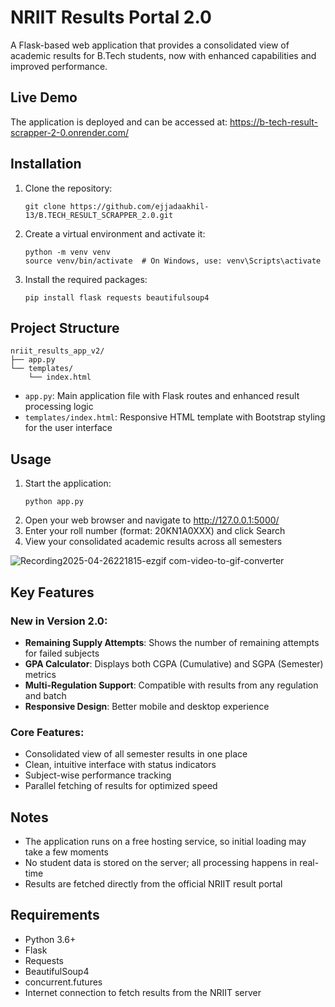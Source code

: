 # NRIIT Results Portal 2.0
A Flask-based web application that provides a consolidated view of academic results for B.Tech students, now with enhanced capabilities and improved performance.

## Live Demo
The application is deployed and can be accessed at:
https://b-tech-result-scrapper-2-0.onrender.com/

## Installation
1. Clone the repository:
   ```
   git clone https://github.com/ejjadaakhil-13/B.TECH_RESULT_SCRAPPER_2.0.git
   ```
2. Create a virtual environment and activate it:
   ```
   python -m venv venv
   source venv/bin/activate  # On Windows, use: venv\Scripts\activate
   ```
3. Install the required packages:
   ```
   pip install flask requests beautifulsoup4 
   ```

## Project Structure
```
nriit_results_app_v2/
├── app.py
└── templates/
    └── index.html
```
- `app.py`: Main application file with Flask routes and enhanced result processing logic
- `templates/index.html`: Responsive HTML template with Bootstrap styling for the user interface

## Usage
1. Start the application:
   ```
   python app.py
   ```
2. Open your web browser and navigate to http://127.0.0.1:5000/
3. Enter your roll number (format: 20KN1A0XXX) and click Search
4. View your consolidated academic results across all semesters
   
![Recording2025-04-26221815-ezgif com-video-to-gif-converter](https://github.com/user-attachments/assets/8c63e9ca-18bc-4bfb-b155-b80292177069)


## Key Features

### New in Version 2.0:
- **Remaining Supply Attempts**: Shows the number of remaining attempts for failed subjects
- **GPA Calculator**: Displays both CGPA (Cumulative) and SGPA (Semester) metrics
- **Multi-Regulation Support**: Compatible with results from any regulation and batch
- **Responsive Design**: Better mobile and desktop experience

### Core Features:
- Consolidated view of all semester results in one place
- Clean, intuitive interface with status indicators
- Subject-wise performance tracking
- Parallel fetching of results for optimized speed

## Notes
- The application runs on a free hosting service, so initial loading may take a few moments
- No student data is stored on the server; all processing happens in real-time
- Results are fetched directly from the official NRIIT result portal

## Requirements
- Python 3.6+
- Flask
- Requests
- BeautifulSoup4
- concurrent.futures
- Internet connection to fetch results from the NRIIT server

